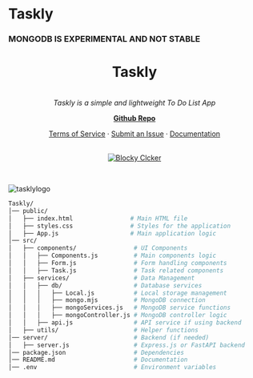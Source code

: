# Taskly

### MONGODB IS EXPERIMENTAL AND NOT STABLE

<h1 align="center">Taskly</h1>

<p align="center">


  <br>
  <em>Taskly is a simple and lightweight To Do List App
    </em>
  <br>
</p>

<p align="center">
  <a href="https://github.com/intel1337/Taskly/"><strong>Github Repo</strong></a>
  <br>
</p>

<p align="center">
  <a href="LICENSE">Terms of Service</a>
  ·
  <a href="https://github.com/intel1337/Taskly/issues">Submit an Issue</a>
  ·
  <a href="https://github.com/intel1337/Taskly/wiki">Documentation</a>
  <br>
  <br>
</p>

<p align="center">
  <a href="https://github.com/intel1337/Taskly/releases">
    <img src="https://img.shields.io/badge/Get-Taskly-blue" alt="Blocky Clcker" />
    
  </a>&nbsp;
</p>


![tasklylogo](https://github.com/user-attachments/assets/6065349e-ac10-4c58-b35a-f891c2416bb9)



```bash
Taskly/
│── public/           
│   ├── index.html                # Main HTML file
│   ├── styles.css                # Styles for the application
│   ├── App.js                    # Main application logic
│── src/
│   ├── components/                # UI Components
│   │   ├── Components.js          # Main components logic
│   │   ├── Form.js                # Form handling components
│   │   ├── Task.js                # Task related components
│   ├── services/                  # Data Management
│   │   ├── db/                    # Database services
│   │   │   ├── Local.js           # Local storage management
│   │   │   ├── mongo.mjs          # MongoDB connection
│   │   │   ├── mongoServices.js   # MongoDB service functions
│   │   │   ├── mongoController.js # MongoDB controller logic
│   │   ├── api.js                 # API service if using backend
│   ├── utils/                     # Helper functions
│── server/                        # Backend (if needed)
│   ├── server.js                  # Express.js or FastAPI backend
│── package.json                   # Dependencies
│── README.md                      # Documentation
│── .env                           # Environment variables
```
